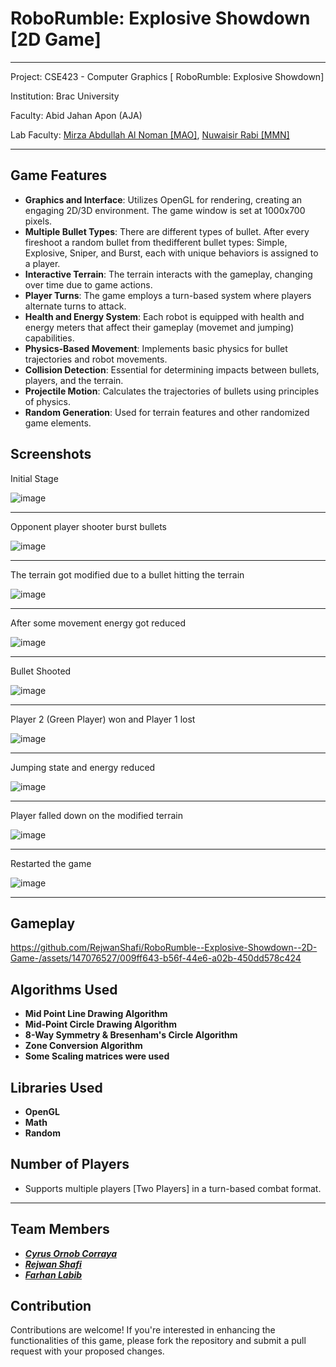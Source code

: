 # RoboRumble: Explosive Showdown [2D Game]

---

Project: CSE423 - Computer Graphics [ RoboRumble: Explosive Showdown]

Institution: Brac University

Faculty: Abid Jahan Apon (AJA)

Lab Faculty:  [Mirza Abdullah Al Noman [MAO]](https://www.linkedin.com/in/mirza-noman/),  [Nuwaisir Rabi [MMN]](https://www.linkedin.com/in/nuwaisir-rabi-9a7515154/)

---

## Game Features

- **Graphics and Interface**: Utilizes OpenGL for rendering, creating an engaging 2D/3D environment. The game window is set at 1000x700 pixels.
- **Multiple Bullet Types**: There are different types of bullet. After every fireshoot a random bullet from thedifferent bullet types: Simple, Explosive, Sniper, and Burst, each with unique behaviors is assigned to a player.
- **Interactive Terrain**: The terrain interacts with the gameplay, changing over time due to game actions.
- **Player Turns**: The game employs a turn-based system where players alternate turns to attack.
- **Health and Energy System**: Each robot is equipped with health and energy meters that affect their gameplay (movemet and jumping) capabilities.
- **Physics-Based Movement**: Implements basic physics for bullet trajectories and robot movements.
- **Collision Detection**: Essential for determining impacts between bullets, players, and the terrain.
- **Projectile Motion**: Calculates the trajectories of bullets using principles of physics.
- **Random Generation**: Used for terrain features and other randomized game elements.

## Screenshots

Initial Stage

![image](https://github.com/RejwanShafi/RoboRumble--Explosive-Showdown--2D-Game-/assets/147076527/9969f794-cf72-4c4d-a5a4-da4cc47543fd)

---
Opponent player shooter burst bullets

![image](https://github.com/RejwanShafi/RoboRumble--Explosive-Showdown--2D-Game-/assets/147076527/0a649ecf-bf45-486b-8d35-2bc57ce905bb)

---
The terrain got modified due to a bullet hitting the terrain

![image](https://github.com/RejwanShafi/RoboRumble--Explosive-Showdown--2D-Game-/assets/147076527/9798b1c2-d877-485c-bf78-656d1dcb1230)

---
After some movement energy got reduced

![image](https://github.com/RejwanShafi/RoboRumble--Explosive-Showdown--2D-Game-/assets/147076527/5c5a667e-fdf5-40ed-a79f-c08b44d31431)

---
Bullet Shooted

![image](https://github.com/RejwanShafi/RoboRumble--Explosive-Showdown--2D-Game-/assets/147076527/22d3fc3a-ed78-47ee-a62e-62085fe96a6b)

---
Player 2 (Green Player) won and Player 1 lost

![image](https://github.com/RejwanShafi/RoboRumble--Explosive-Showdown--2D-Game-/assets/147076527/098a4516-3c22-4c81-8a37-ae6e69c966b7)

---
Jumping state and energy reduced

![image](https://github.com/RejwanShafi/RoboRumble--Explosive-Showdown--2D-Game-/assets/147076527/30b7255d-31ff-416d-b5d1-db453aa9aa44)

---
Player  falled down on the modified terrain

![image](https://github.com/RejwanShafi/RoboRumble--Explosive-Showdown--2D-Game-/assets/147076527/c5aa3a76-a36a-43b9-88a3-cf718175f8ba)

---
Restarted the game

![image](https://github.com/RejwanShafi/RoboRumble--Explosive-Showdown--2D-Game-/assets/147076527/0d91e8b6-3ab7-4d3a-8c6b-0c213ce49198)

---
## Gameplay



https://github.com/RejwanShafi/RoboRumble--Explosive-Showdown--2D-Game-/assets/147076527/009ff643-b56f-44e6-a02b-450dd578c424



## Algorithms Used

- **Mid Point Line Drawing Algorithm**
- **Mid-Point Circle Drawing Algorithm**
- **8-Way Symmetry & Bresenham's Circle Algorithm**
- **Zone Conversion Algorithm**
- **Some Scaling matrices were used**

## Libraries Used

- **OpenGL**
- **Math**
- **Random**

## Number of Players

- Supports multiple players [Two Players] in a turn-based combat format.

---

## Team Members

- ***[Cyrus Ornob Corraya](https://www.facebook.com/cyrus.corraya)***
- ***[Rejwan Shafi](https://www.linkedin.com/in/rejwan-shafi-905ba32a8/)***
- ***[Farhan Labib](https://www.facebook.com/profile.php?id=100010357119836)***

## Contribution

Contributions are welcome! If you're interested in enhancing the functionalities of this game, please fork the repository and submit a pull request with your proposed changes.


